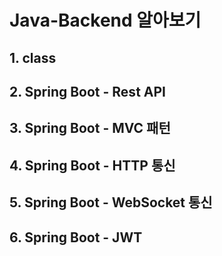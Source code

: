 # Java-Backend 알아보기

## 1. class

## 2. Spring Boot - Rest API

## 3. Spring Boot - MVC 패턴

## 4. Spring Boot - HTTP 통신

## 5. Spring Boot - WebSocket 통신

## 6. Spring Boot - JWT